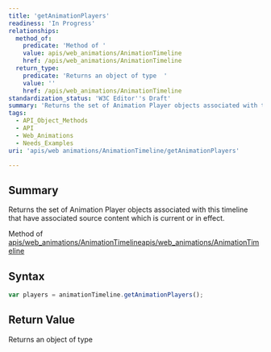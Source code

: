 ```yaml
---
title: 'getAnimationPlayers'
readiness: 'In Progress'
relationships:
  method_of:
    predicate: 'Method of '
    value: apis/web_animations/AnimationTimeline
    href: /apis/web_animations/AnimationTimeline
  return_type:
    predicate: 'Returns an object of type  '
    value: ''
    href: /apis/web_animations/AnimationTimeline
standardization_status: 'W3C Editor''s Draft'
summary: 'Returns the set of Animation Player objects associated with this timeline that have associated source content which is current or in effect.'
tags:
  - API_Object_Methods
  - API
  - Web_Animations
  - Needs_Examples
uri: 'apis/web animations/AnimationTimeline/getAnimationPlayers'

---
```

## Summary

Returns the set of Animation Player objects associated with this timeline that have associated source content which is current or in effect.

Method of [apis/web\_animations/AnimationTimeline](/apis/web_animations/AnimationTimeline)[apis/web\_animations/AnimationTimeline](/apis/web_animations/AnimationTimeline)

## Syntax

``` js
var players = animationTimeline.getAnimationPlayers();
```

## Return Value

Returns an object of type
